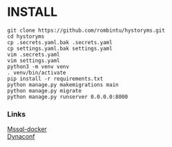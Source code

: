 # INSTALL
```
git clone https://github.com/rombintu/hystoryms.git
cd hystoryms
cp .secrets.yaml.bak .secrets.yaml
cp settings.yaml.bak settings.yaml
vim .secrets.yaml
vim settings.yaml
python3 -m venv venv
. venv/bin/activate
pip install -r requirements.txt
python manage.py makemigrations main
python manage.py migrate
python manage.py runserver 0.0.0.0:8000
```

### Links 
[Mssql-docker](https://hub.docker.com/_/microsoft-mssql-server)  
[Dynaconf](https://www.dynaconf.com/#using-django)